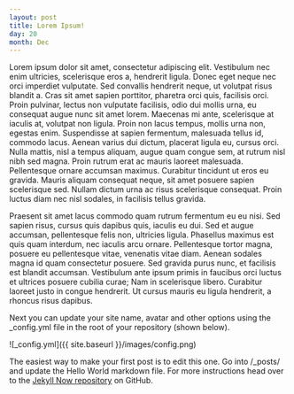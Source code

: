 ```yaml
---
layout: post
title: Lorem Ipsum!
day: 20
month: Dec
---
```


 Lorem ipsum dolor sit amet, consectetur adipiscing elit. Vestibulum nec enim ultricies, scelerisque eros a, hendrerit ligula. Donec eget neque nec orci imperdiet vulputate. Sed convallis hendrerit neque, ut volutpat risus blandit a. Cras sit amet sapien porttitor, pharetra orci quis, facilisis orci. Proin pulvinar, lectus non vulputate facilisis, odio dui mollis urna, eu consequat augue nunc sit amet lorem. Maecenas mi ante, scelerisque at iaculis at, volutpat non ligula. Proin non lacus tempus, mollis urna non, egestas enim. Suspendisse at sapien fermentum, malesuada tellus id, commodo lacus. Aenean varius dui dictum, placerat ligula eu, cursus orci. Nulla mattis, nisl a tempus aliquam, augue quam congue sem, at rutrum nisl nibh sed magna. Proin rutrum erat ac mauris laoreet malesuada. Pellentesque ornare accumsan maximus. Curabitur tincidunt ut eros eu gravida. Mauris aliquam consequat neque, sit amet posuere sapien scelerisque sed. Nullam dictum urna ac risus scelerisque consequat. Proin luctus diam nec nisl sodales, in facilisis tellus gravida.

Praesent sit amet lacus commodo quam rutrum fermentum eu eu nisi. Sed sapien risus, cursus quis dapibus quis, iaculis eu dui. Sed et augue accumsan, pellentesque felis non, ultricies ligula. Phasellus maximus est quis quam interdum, nec iaculis arcu ornare. Pellentesque tortor magna, posuere eu pellentesque vitae, venenatis vitae diam. Aenean sodales magna id quam consectetur posuere. Sed gravida purus nunc, et facilisis est blandit accumsan. Vestibulum ante ipsum primis in faucibus orci luctus et ultrices posuere cubilia curae; Nam in scelerisque libero. Curabitur laoreet justo in congue hendrerit. Ut cursus mauris eu ligula hendrerit, a rhoncus risus dapibus. 

Next you can update your site name, avatar and other options using the _config.yml file in the root of your repository (shown below).

![_config.yml]({{ site.baseurl }}/images/config.png)

The easiest way to make your first post is to edit this one. Go into /_posts/ and update the Hello World markdown file. For more instructions head over to the [Jekyll Now repository](https://github.com/barryclark/jekyll-now) on GitHub.